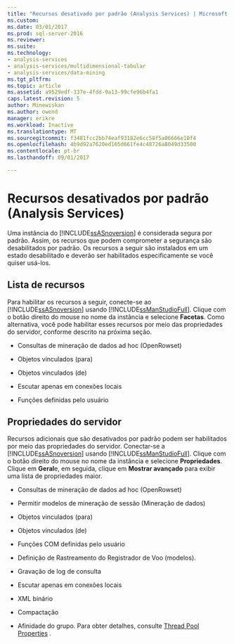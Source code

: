 ```yaml
---
title: "Recursos desativado por padrão (Analysis Services) | Microsoft Docs"
ms.custom: 
ms.date: 03/01/2017
ms.prod: sql-server-2016
ms.reviewer: 
ms.suite: 
ms.technology:
- analysis-services
- analysis-services/multidimensional-tabular
- analysis-services/data-mining
ms.tgt_pltfrm: 
ms.topic: article
ms.assetid: a9529edf-337e-4fdd-9a13-99cfe96b4fa1
caps.latest.revision: 5
author: Minewiskan
ms.author: owend
manager: erikre
ms.workload: Inactive
ms.translationtype: MT
ms.sourcegitcommit: f3481fcc2bb74eaf93182e6cc58f5a06666e10f4
ms.openlocfilehash: 4b9d92a7620ed165d661fe4c48726a8049d33500
ms.contentlocale: pt-br
ms.lasthandoff: 09/01/2017

---
```

# <a name="features-off-by-default-analysis-services"></a>Recursos desativados por padrão (Analysis Services)
  Uma instância do [!INCLUDE[ssASnoversion](../../includes/ssasnoversion-md.md)] é considerada segura por padrão. Assim, os recursos que podem comprometer a segurança são desabilitados por padrão. Os recursos a seguir são instalados em um estado desabilitado e deverão ser habilitados especificamente se você quiser usá-los.  
  
## <a name="feature-list"></a>Lista de recursos  
 Para habilitar os recursos a seguir, conecte-se ao [!INCLUDE[ssASnoversion](../../includes/ssasnoversion-md.md)] usando [!INCLUDE[ssManStudioFull](../../includes/ssmanstudiofull-md.md)]. Clique com o botão direito do mouse no nome da instância e selecione **Facetas**. Como alternativa, você pode habilitar esses recursos por meio das propriedades do servidor, conforme descrito na próxima seção.  
  
-   Consultas de mineração de dados ad hoc (OpenRowset)  
  
-   Objetos vinculados (para)  
  
-   Objetos vinculados (de)  
  
-   Escutar apenas em conexões locais  
  
-   Funções definidas pelo usuário  
  
## <a name="server-properties"></a>Propriedades do servidor  
 Recursos adicionais que são desativados por padrão podem ser habilitados por meio das propriedades do servidor. Conectar-se a [!INCLUDE[ssASnoversion](../../includes/ssasnoversion-md.md)] usando [!INCLUDE[ssManStudioFull](../../includes/ssmanstudiofull-md.md)]. Clique com o botão direito do mouse no nome da instância e selecione **Propriedades**. Clique em **Geral**e, em seguida, clique em **Mostrar avançado** para exibir uma lista de propriedades maior.  
  
-   Consultas de mineração de dados ad hoc (OpenRowset)  
  
-   Permitir modelos de mineração de sessão (Mineração de dados)  
  
-   Objetos vinculados (para)  
  
-   Objetos vinculados (de)  
  
-   Funções COM definidas pelo usuário  
  
-   Definição de Rastreamento do Registrador de Voo (modelos).  
  
-   Gravação de log de consulta  
  
-   Escutar apenas em conexões locais  
  
-   XML binário  
  
-   Compactação  
  
-   Afinidade do grupo. Para obter detalhes, consulte [Thread Pool Properties](../../analysis-services/server-properties/thread-pool-properties.md) .  
  
  

